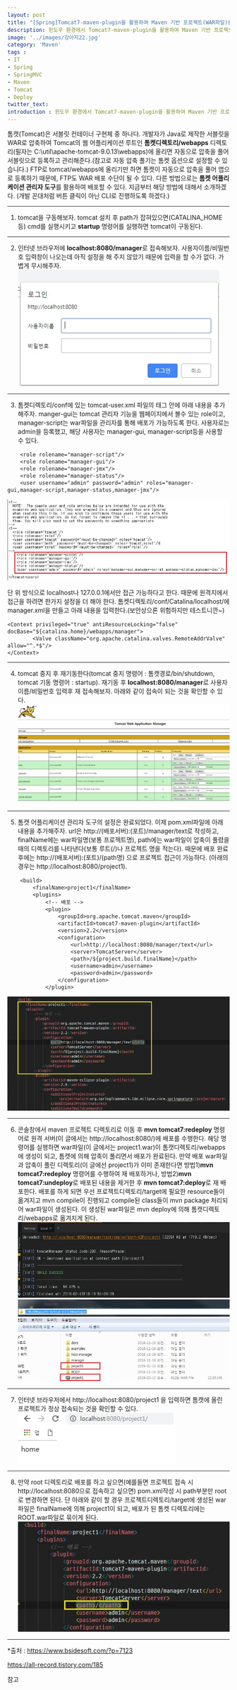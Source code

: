 ```yaml
---
layout: post
title: "[Spring]Tomcat7-maven-plugin을 활용하여 Maven 기반 프로젝트(WAR파일)를 Tomcat에 배포하기(Deploy)"
description: 윈도우 환경에서 Tomcat7-maven-plugin을 활용하여 Maven 기반 프로젝트를 WAR로 Tomcat에 배포하기(Delploy)
image: '../images/강아지22.jpg'
category: 'Maven'
tags : 
- IT
- Spring
- SpringMVC
- Maven
- Tomcat
- Deploy
twitter_text: 
introduction : 윈도우 환경에서 Tomcat7-maven-plugin을 활용하여 Maven 기반 프로젝트를 WAR로 Tomcat에 배포해보자.
---
```


톰캣(Tomcat)은 서블릿 컨테이너 구현체 중 하나다. 개발자가 Java로 제작한 서블릿을 WAR로 압축하여 Tomcat의 웹 어플리케이션 루트인 **톰켓디렉토리/webapps** 디렉토리(필자는 C:\util\apache-tomcat-9.0.13\webapps)에 올리면 자동으로 압축을 풀어 서블릿으로 등록하고 관리해준다.(참고로 자동 압축 풀기는 톰켓 옵션으로 설정할 수 있습니다.)
FTP로 tomcat/webapps에 올리기만 하면 톰켓이 자동으로 압축을 풀어 앱으로 등록하기 때문에, FTP도 WAR 배포 수단이 될 수 있다.
다른 방법으로는 **톰켓 어플리케이션 관리자 도구**를 활용하여 배포할 수 있다. 지금부터 해당 방법에 대해서 소개하겠다. (개발 꼰대처럼 버튼 클릭이 아닌 CLI로 진행하도록 하겠다.)




_ _ _




1) tomcat을 구동해보자. tomcat 설치 후 path가 잡혀있으면(CATALINA_HOME 등) cmd를 실행시키고 **startup** 명령어를 실행하면 tomcat이 구동된다.




_ _ _





2) 인터넷 브라우저에 **localhost:8080/manager**로 접속해보자. 사용자이름/비밀번호 입력창이 나오는데 아직 설정을 해 주지 않았기 때문에 입력을 할 수가 없다. 가볍게 무시해주자.
![첫번째 이미지](../images/maven_deploy_20190212_1.jpg)




_ _ _





3) 톰켓디렉토리/conf에 있는 tomcat-user.xml 파일의 <tomcat-users> 태그 안에 아래 내용을 추가해주자.
manger-gui는 tomcat 관리자 기능을 웹페이지에서 볼수 있는 role이고, manager-script는 war파일을 관리자를 통해 배포가 가능하도록 한다. 사용자로는 admin을 등록했고, 해당 사용자는 manager-gui, manager-script등을 사용할 수 있다.
```
    <role rolename="manager-script"/>
    <role rolename="manager-gui"/>
    <role rolename="manager-jmx"/>
    <role rolename="manager-status"/>
    <user username="admin" password="admin" roles="manager-gui,manager-script,manager-status,manager-jmx"/>
```
![두번째 이미지](../images/maven_deploy_20190212_2.jpg)


단 위 방식으로 localhost나 127.0.0.1에서만 접근 가능하다고 한다. 때문에 원격지에서 접근을 하려면 한가지 설정을 더 해야 한다.
톰켓디렉토리/conf/Catalina/localhost/에 manager.xml을 만들고 아래 내용을 입력한다.(보안상으론 위험하지만 테스트니깐~)
```
<Context privileged="true" antiResourceLocking="false" docBase="${catalina.home}/webapps/manager">
        <Valve className="org.apache.catalina.valves.RemoteAddrValve" allow="^.*$"/>
</Context>
```



_ _ _



4) tomcat 중지 후 재기동한다(tomcat 중지 명령어 : 톰캣경로/bin/shutdown, tomcat 기동 명령어 : startup).
재기동 후 **localhost:8080/manager**로 사용자이름/비밀번호 입력후 재 접속해보자. 아래와 같이 접속이 되는 것을 확인할 수 있다.
![세번째 이미지](../images/maven_deploy_20190212_3.jpg)




_ _ _




5) 톰캣 어플리케이션 관리자 도구의 설정은 완료되었다. 
이제 pom.xml파일에 아래 내용을 추가해주자. url은 http://(배포서버):(포트)/manager/text로 작성하고, finalName에는 war파일명(보통 프로젝트명), path에는 war파일이 압축이 풀렸을 때의 디렉토리를 나타낸다(보통 루트(/)나 프로젝트 명을 적는다). 때문에 배포 완료 후에는 http://(배포서버):(포트)/(path명) 으로 프로젝트 접근이 가능하다. (아래의 경우는 http://localhost:8080/project1). 

```
    <build>
        <finalName>project1</finalName>
        <plugins>
            <!-- 배포 -->
            <plugin>
                <groupId>org.apache.tomcat.maven</groupId>
                <artifactId>tomcat7-maven-plugin</artifactId>
                <version>2.2</version>
                <configuration>
                    <url>http://localhost:8080/manager/text</url>
                    <server>TomcatServer</server>
                    <path>/${project.build.finalName}</path>
                    <username>admin</username>
                    <password>admin</password>
                </configuration>
            </plugin>
```
![네번째 이미지](../images/maven_deploy_20190212_4.jpg)




_ _ _



6) 콘솔창에서 maven 프로젝트 디렉토리로 이동 후 **mvn tomcat7:redeploy** 명령어로 원격 서버(이 글에서는 http://localhost:8080/)에 배포를 수행한다. 해당 명령어를 실행하면 war파일(이 글에서는 project1.war)이 톰캣디렉토리/webapps에 생성이 되고, 톰캣에 의해 압축이 풀리면서 배포가 완료된다. 만약 배포 war파일과 압축이 풀린 디렉토리(이 글에선 project1)가 이미 존재한다면 방법1)**mvn tomcat7:redeploy** 명령어를 수행하여 재 배포하거나, 방법2)**mvn tomcat7:undeploy**로 배포된 내용을 제거한 후 **mvn tomcat7:deploy**로 재 배포한다. 
배포를 하게 되면 우선 프로젝트디렉토리/target에 필요한 resource들이 옮겨지고 mvn compile이 진행되고 compile된 class들이 mvn package 처리되어 war파일이 생성된다. 이 생성된 war파일은 mvn deploy에 의해 톰캣디렉토리/webapps로 옮겨지게 된다. 
![다섯번째 이미지](../images/maven_deploy_20190212_5.jpg)
![여섯번째 이미지](../images/maven_deploy_20190212_6.jpg)





_ _ _



7) 인터넷 브라우저에서 http://localhost:8080/project1 을 입력하면 톰캣에 올린 프로젝트가 정상 접속되는 것을 확인할 수 있다.
![일곱번째 이미지](../images/maven_deploy_20190212_7.jpg)



_ _ _



8) 만약 root 디렉토리로 배포를 하고 싶으면(예를들면 프로젝트 접속 시 http://localhost:8080으로 접속하고 싶으면) pom.xml작성 시 path부분만 root로 변경하면 된다. 단 아래와 같이 할 경우 프로젝트디렉토리/target에 생성된 war파일은 finalName에 의해 project1이 되고, 배포가 된 톰켓 디렉토리에는 ROOT.war파일로 묶이게 된다.
![여덟번째 이미지](../images/maven_deploy_20190212_8.jpg)




_ _ _



*출처 : 
<https://www.bsidesoft.com/?p=7123>

<https://all-record.tistory.com/185>

참고
